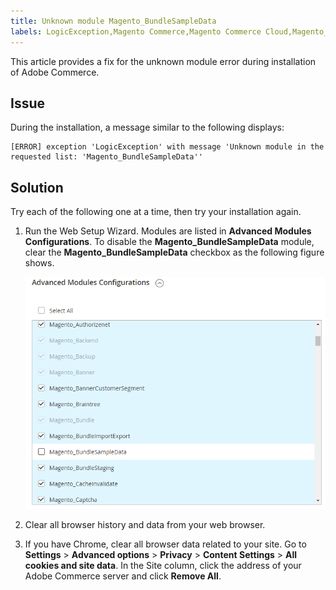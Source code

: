 ```yaml
---
title: Unknown module Magento_BundleSampleData
labels: LogicException,Magento Commerce,Magento Commerce Cloud,Magento_BundleSampleData,error,how to,module,unknown,Adobe Commerce,on-premises,cloud infrastructure
---
```


This article provides a fix for the unknown module error during installation of Adobe Commerce.

<h2 id="details">Issue</h2>

During the installation, a message similar to the following displays:

```text
[ERROR] exception 'LogicException' with message 'Unknown module in the requested list: 'Magento_BundleSampleData''
```

<h2 id="solution">Solution</h2>

Try each of the following one at a time, then try your installation again.

1. Run the Web Setup Wizard. Modules are listed in  **Advanced Modules Configurations**. To disable the **Magento\_BundleSampleData** module, clear the **Magento\_BundleSampleData** checkbox as the following figure shows.

    ![tshoot_bundlesampledata.png](assets/tshoot_bundlesampledata.png)    

 1. Clear all browser history and data from your web browser.
 1. If you have Chrome, clear all browser data related to your site.  Go to **Settings** > **Advanced options** > **Privacy** > **Content Settings** > **All cookies and site data**. In the Site column, click the address of your Adobe Commerce server and click **Remove All**.    
